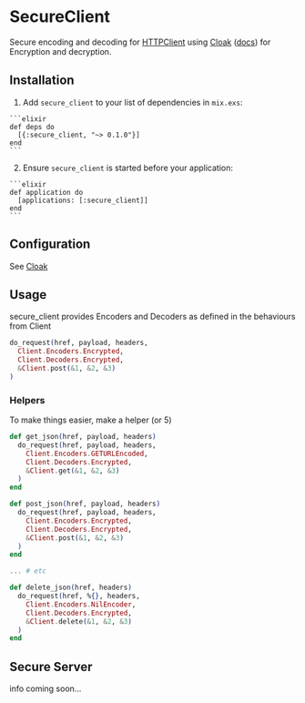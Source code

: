# SecureClient

Secure encoding and decoding for
[HTTPClient](https://github.com/asonix/http-client-elixir) using
[Cloak](https://github.com/danielberkompas/cloak)
([docs](https://hexdocs.pm/cloak/Cloak.html)) for Encryption and decryption.

## Installation

  1. Add `secure_client` to your list of dependencies in `mix.exs`:

    ```elixir
    def deps do
      [{:secure_client, "~> 0.1.0"}]
    end
    ```

  2. Ensure `secure_client` is started before your application:

    ```elixir
    def application do
      [applications: [:secure_client]]
    end
    ```

## Configuration

See [Cloak](https://github.com/danielberkompas/cloak)

## Usage

secure_client provides Encoders and Decoders as defined in the behaviours from Client

```elixir
do_request(href, payload, headers,
  Client.Encoders.Encrypted,
  Client.Decoders.Encrypted,
  &Client.post(&1, &2, &3)
)
```

### Helpers

To make things easier, make a helper (or 5)

```elixir
def get_json(href, payload, headers)
  do_request(href, payload, headers,
    Client.Encoders.GETURLEncoded,
    Client.Decoders.Encrypted,
    &Client.get(&1, &2, &3)
  )
end

def post_json(href, payload, headers)
  do_request(href, payload, headers,
    Client.Encoders.Encrypted,
    Client.Decoders.Encrypted,
    &Client.post(&1, &2, &3)
  )
end

... # etc

def delete_json(href, headers)
  do_request(href, %{}, headers,
    Client.Encoders.NilEncoder,
    Client.Decoders.Encrypted,
    &Client.delete(&1, &2, &3)
  )
end
```

## Secure Server

info coming soon...
